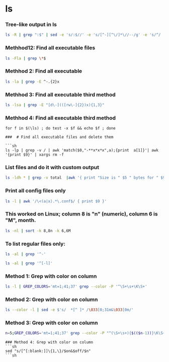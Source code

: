 # ls

### Tree-like output in ls

```sh
ls -R | grep ":$" | sed -e 's/:$//' -e 's/[^-][^\/]*\//--/g' -e 's/^/   /' -e 's/-/|/'

```
### Methhod12: Find all executable files

```sh
ls -Fla | grep \*$ 

```
### Methhod 2: Find all executable 

```sh
ls -la | grep -E ^-.{2}x

```
### Methhod 3: Find all executable third method

```sh
ls -lsa | grep -E "[d\-](([rw\-]{2})x){1,3}"

```
### Methhod 4: Find all executable third method

	for f in $(\ls) ; do test -x $f && echo $f ; done

```
###  # Find all executable files and delete them

```sh
ls -lp | grep -v / | awk 'match($0,"-**x*x*x",a);{print  a[1]}'| awk '{print $9}' | xargs rm -f                 

```
### List files and do it with custom output

```sh
ls -ldh * | grep -v total  |awk '{ print "Size is " $5 " bytes for " $9 }'

```
### Print all config files only

```sh
ls -l | awk '/\<(a|x).*\.conf$/ { print $9 }'
```

### This worked on Linux; column 8 is "n" (numeric), column 6 is "M", month.

```sh
ls -nl | sort -k 8,8n -k 6,6M

```
### To list regular files only:

```sh
ls -al | grep '^-'
````
```sh
ls -al | grep '^[-l]'

```
### Method 1: Grep with color on column

```sh
ls -l | GREP_COLORS='mt=1;41;37' grep --color -P '^\S+\s+\K\S+'

```
### Method 2: Grep with color on column

```sh
ls --color -l | sed -e $'s/  *[^ ]* /\033[0;31m&\033[0m/'

```
### Method 3: Grep with color on column
```sh
n=5;GREP_COLORS='mt=1;41;37' grep --color -P "^(\S+\s+){$(($n-1))}\K\S+"
```
```
### Method 4: Grep with color on column
```sh
sed "s/[^[:blank:]]\{1,\}/$on&$off/$n"
```sh